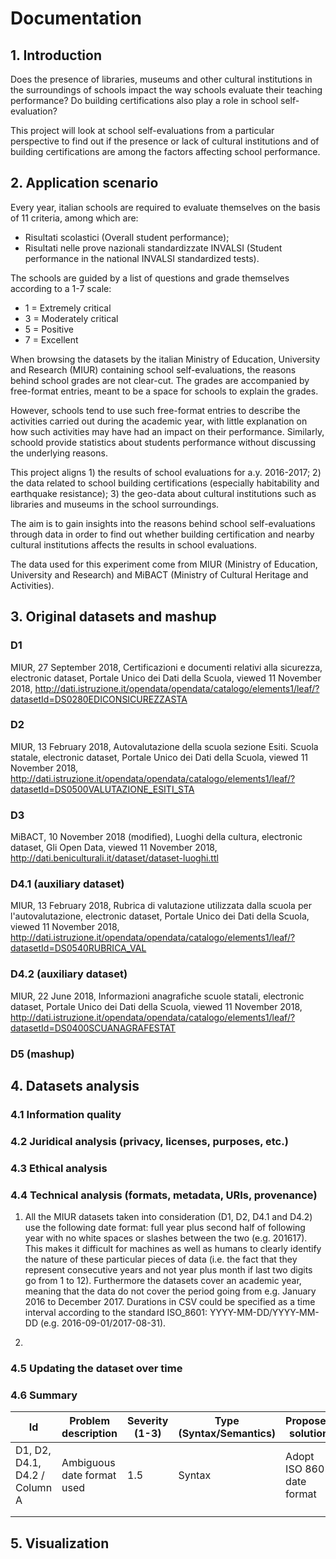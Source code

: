 # Documentation

## 1. Introduction

Does the presence of libraries, museums and other cultural institutions in the surroundings of schools impact the way schools evaluate their teaching performance? Do building certifications also play a role in school self-evaluation?

This project will look at school self-evaluations from a particular perspective to find out if the presence or lack of cultural institutions and of building certifications are among the factors affecting school performance. 

## 2. Application scenario

Every year, italian schools are required to evaluate themselves on the basis of 11 criteria, among which are: 
- Risultati scolastici (Overall student performance);
- Risultati nelle prove nazionali standardizzate INVALSI (Student performance in the national INVALSI standardized tests).

The schools are guided by a list of questions and grade themselves according to a 1-7 scale:
- 1 = Extremely critical
- 3 = Moderately critical
- 5 = Positive
- 7 = Excellent

When browsing the datasets by the italian Ministry of Education, University and Research (MIUR) containing school self-evaluations, the reasons behind school grades  are not clear-cut. The grades are accompanied by free-format entries, meant to be a space for schools to explain the grades. 

However, schools tend to use such free-format entries to describe the activities carried out during the academic year, with little explanation on how such activities may have had an impact on their performance. Similarly, schoold provide statistics about students performance without discussing the underlying reasons. 

This project aligns 1) the results of school evaluations for a.y. 2016-2017; 2) the data related to school building certifications (especially habitability and earthquake resistance); 3) the geo-data about cultural institutions such as libraries and museums in the school surroundings. 

The aim is to gain insights into the reasons behind school self-evaluations through data in order to find out whether building certification and nearby cultural institutions affects the results in school evaluations. 

The data used for this experiment come from MIUR (Ministry of Education, University and Research) and MiBACT (Ministry of Cultural Heritage and Activities). 

## 3. Original datasets and mashup

### D1
MIUR, 27 September 2018, Certificazioni e documenti relativi alla sicurezza, electronic dataset, Portale Unico dei Dati della Scuola, viewed 11 November 2018, http://dati.istruzione.it/opendata/opendata/catalogo/elements1/leaf/?datasetId=DS0280EDICONSICUREZZASTA

### D2
MIUR, 13 February 2018, Autovalutazione della scuola sezione Esiti. Scuola statale, electronic dataset, Portale Unico dei Dati della Scuola, viewed 11 November 2018, http://dati.istruzione.it/opendata/opendata/catalogo/elements1/leaf/?datasetId=DS0500VALUTAZIONE_ESITI_STA

### D3
MiBACT, 10 November 2018 (modified), Luoghi della cultura, electronic dataset, Gli Open Data, viewed 11 November 2018, http://dati.beniculturali.it/dataset/dataset-luoghi.ttl

### D4.1 (auxiliary dataset)
MIUR, 13 February 2018, Rubrica di valutazione utilizzata dalla scuola per l'autovalutazione, electronic dataset, Portale Unico dei Dati della Scuola, viewed 11 November 2018, http://dati.istruzione.it/opendata/opendata/catalogo/elements1/leaf/?datasetId=DS0540RUBRICA_VAL

### D4.2 (auxiliary dataset)
MIUR, 22 June 2018, Informazioni anagrafiche scuole statali, electronic dataset, Portale Unico dei Dati della Scuola, viewed 11 November 2018, http://dati.istruzione.it/opendata/opendata/catalogo/elements1/leaf/?datasetId=DS0400SCUANAGRAFESTAT

### D5 (mashup)

## 4. Datasets analysis

### 4.1 Information quality

### 4.2 Juridical analysis (privacy, licenses, purposes, etc.)

### 4.3 Ethical analysis

### 4.4 Technical analysis (formats, metadata, URIs, provenance)

1. All the MIUR datasets taken into consideration (D1, D2, D4.1 and D4.2) use the following date format: full year plus second half of following year with no white spaces or slashes between the two (e.g. 201617). This makes it difficult for machines as well as humans to clearly identify the nature of these particular pieces of data (i.e. the fact that they represent consecutive years and not year plus month if last two digits go from 1 to 12). Furthermore the datasets cover an academic year, meaning that the data do not cover the period going from e.g. January 2016 to December 2017. Durations in CSV could be specified as a time interval according to the standard ISO_8601: YYYY-MM-DD/YYYY-MM-DD (e.g. 2016-09-01/2017-08-31).

2. 


### 4.5 Updating the dataset over time

### 4.6 Summary

| Id | Problem description | Severity (1-3) | Type (Syntax/Semantics) | Proposed solution |
|-------------------------------|----------------------------|----------------|-------------------------|----------------------------|
| D1, D2, D4.1, D4.2 / Column A | Ambiguous date format used | 1.5 | Syntax | Adopt ISO 8601 date format |
|  |  |  |  |  |
|  |  |  |  |  |
   

## 5. Visualization